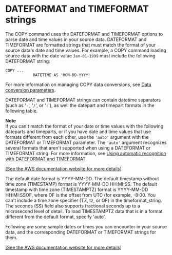 # DATEFORMAT and TIMEFORMAT strings<a name="r_DATEFORMAT_and_TIMEFORMAT_strings"></a>

The COPY command uses the DATEFORMAT and TIMEFORMAT options to parse date and time values in your source data\. DATEFORMAT and TIMEFORMAT are formatted strings that must match the format of your source data's date and time values\. For example, a COPY command loading source data with the date value `Jan-01-1999` must include the following DATEFORMAT string:

```
COPY ...
            DATETIME AS 'MON-DD-YYYY'
```

For more information on managing COPY data conversions, see [Data conversion parameters](https://docs.aws.amazon.com/redshift/latest/dg/copy-parameters-data-conversion.html)\.

DATEFORMAT and TIMEFORMAT strings can contain datetime separators \(such as '`-`', '`/`', or '`:`'\), as well the datepart and timepart formats in the following table\.

**Note**  
If you can't match the format of your date or time values with the following dateparts and timeparts, or if you have date and time values that use formats different from each other, use the `'auto'` argument with the DATEFORMAT or TIMEFORMAT parameter\. The `'auto'` argument recognizes several formats that aren't supported when using a DATEFORMAT or TIMEFORMAT string\. For more information, see [Using automatic recognition with DATEFORMAT and TIMEFORMAT](automatic-recognition.md)\.

[\[See the AWS documentation website for more details\]](http://docs.aws.amazon.com/redshift/latest/dg/r_DATEFORMAT_and_TIMEFORMAT_strings.html)

The default date format is YYYY\-MM\-DD\. The default timestamp without time zone \(TIMESTAMP\) format is YYYY\-MM\-DD HH:MI:SS\. The default timestamp with time zone \(TIMESTAMPTZ\) format is YYYY\-MM\-DD HH:MI:SSOF, where OF is the offset from UTC \(for example, \-8:00\. You can't include a time zone specifier \(TZ, tz, or OF\) in the timeformat\_string\. The seconds \(SS\) field also supports fractional seconds up to a microsecond level of detail\. To load TIMESTAMPTZ data that is in a format different from the default format, specify 'auto'\.

Following are some sample dates or times you can encounter in your source data, and the corresponding DATEFORMAT or TIMEFORMAT strings for them\.

[\[See the AWS documentation website for more details\]](http://docs.aws.amazon.com/redshift/latest/dg/r_DATEFORMAT_and_TIMEFORMAT_strings.html)